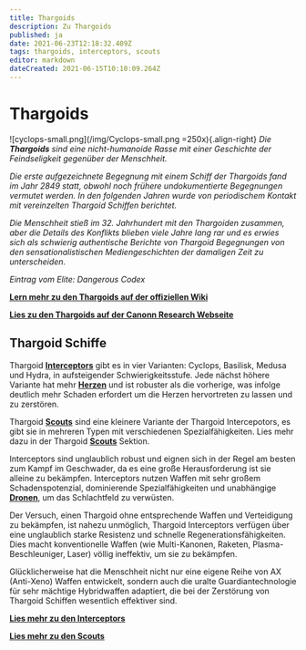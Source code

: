 ```yaml
---
title: Thargoids
description: Zu Thargoids
published: ja
date: 2021-06-23T12:18:32.409Z
tags: thargoids, interceptors, scouts
editor: markdown
dateCreated: 2021-06-15T10:10:09.264Z
---
```


# Thargoids
!\[cyclops-small.png\](/img/Cyclops-small.png =250x){.align-right} *Die **Thargoids** sind eine nicht-humanoide Rasse mit einer Geschichte der Feindseligkeit gegenüber der Menschheit.*

*Die erste aufgezeichnete Begegnung mit einem Schiff der Thargoids fand im Jahr 2849 statt, obwohl noch frühere undokumentierte Begegnungen vermutet werden. In den folgenden Jahren wurde von periodischem Kontakt mit vereinzelten Thargoid Schiffen berichtet.*

*Die Menschheit stieß im 32. Jahrhundert mit den Thargoiden zusammen, aber die Details des Konflikts blieben viele Jahre lang rar und es erwies sich als schwierig authentische Berichte von Thargoid Begegnungen von den sensationalistischen Mediengeschichten der damaligen Zeit zu unterscheiden.*

*Eintrag vom Elite: Dangerous Codex*

[**Lern mehr zu den Thargoids auf der offiziellen Wiki**](https://elite-dangerous.fandom.com/wiki/Thargoid)

[**Lies zu den Thargoids auf der Canonn Research Webseite**](https://canonn.science/codex/xeno-technology/)

## Thargoid Schiffe
Thargoid [**Interceptors**](/en/interceptors) gibt es in vier Varianten: Cyclops, Basilisk, Medusa und Hydra, in aufsteigender Schwierigkeitsstufe. Jede nächst höhere Variante hat mehr [**Herzen**](/en/hearts) und ist robuster als die vorherige, was infolge deutlich mehr Schaden erfordert um die Herzen hervortreten zu lassen und zu zerstören.

Thargoid [**Scouts**](/en/scouts) sind eine kleinere Variante der Thargoid Intercepotors, es gibt sie in mehreren Typen mit verschiedenen Spezialfähigkeiten. Lies mehr dazu in der Thargoid [**Scouts**](/en/scouts) Sektion.

Interceptors sind unglaublich robust und eignen sich in der Regel am besten zum Kampf im Geschwader, da es eine große Herausforderung ist sie alleine zu bekämpfen. Interceptors nutzen Waffen mit sehr großem Schadenspotenzial, dominierende Spezialfähigkeiten und unabhängige [**Dronen**](/en/thargon-swarms), um das Schlachtfeld zu verwüsten.

Der Versuch, einen Thargoid ohne entsprechende Waffen und Verteidigung zu bekämpfen, ist nahezu unmöglich, Thargoid Interceptors verfügen über eine unglaublich starke Resistenz und schnelle Regenerationsfähigkeiten. Dies macht konventionelle Waffen (wie Multi-Kanonen, Raketen, Plasma-Beschleuniger, Laser) völlig ineffektiv, um sie zu bekämpfen.

Glücklicherweise hat die Menschheit nicht nur eine eigene Reihe von AX (Anti-Xeno) Waffen entwickelt, sondern auch die uralte Guardiantechnologie für sehr mächtige Hybridwaffen adaptiert, die bei der Zerstörung von Thargoid Schiffen wesentlich effektiver sind.

[**Lies mehr zu den Interceptors**](/en/interceptors)

[**Lies mehr zu den Scouts**](/en/scouts)
